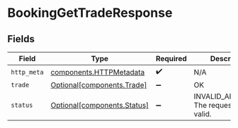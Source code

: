 # BookingGetTradeResponse


## Fields

| Field                                                              | Type                                                               | Required                                                           | Description                                                        |
| ------------------------------------------------------------------ | ------------------------------------------------------------------ | ------------------------------------------------------------------ | ------------------------------------------------------------------ |
| `http_meta`                                                        | [components.HTTPMetadata](../../models/components/httpmetadata.md) | :heavy_check_mark:                                                 | N/A                                                                |
| `trade`                                                            | [Optional[components.Trade]](../../models/components/trade.md)     | :heavy_minus_sign:                                                 | OK                                                                 |
| `status`                                                           | [Optional[components.Status]](../../models/components/status.md)   | :heavy_minus_sign:                                                 | INVALID_ARGUMENT: The request is not valid.                        |